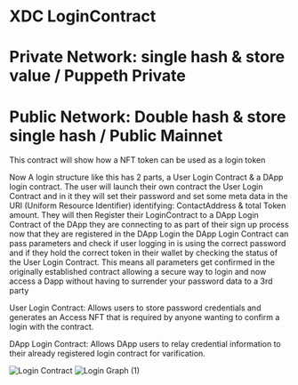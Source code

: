 # XDC LoginContract 
# Private Network: single hash & store value / Puppeth Private
# Public Network: Double hash & store single hash / Public Mainnet
This contract will show how a NFT token can be used as a login token 

Now A login structure like this has 2 parts, a User Login Contract & a DApp login contract. The user will launch their own contract the User Login Contract and in it they will set their password and set some meta data in the URI (Uniform Resource Identifier) identifying: ContactAddress & total Token amount. They will then Register their LoginContract to a DApp Login Contract of the DApp they are connecting to as part of their sign up process now that they are registered in the DApp Login the DApp Login Contract can pass parameters and check if user logging in is using the correct password and if they hold the correct token in their wallet by checking the status of the User Login Contract. This means all parameters get confirmed in the originally established contract allowing a secure way to login and now access a Dapp without having to surrender your password data to a 3rd party

User Login Contract: Allows users to store password credentials and generates an Access NFT that is required by anyone wanting to confirm a login with the contract.

DApp Login Contract: Allows DApp users to relay credential information to their already registered login contract for varification.





![Login Contract](https://user-images.githubusercontent.com/16103963/152666194-7ca4dfc4-515c-4502-88cf-f02553e91645.png)
![Login Graph (1)](https://user-images.githubusercontent.com/16103963/154188729-9cdf0e78-2a1c-4e36-8202-ab8856a955d6.png)

